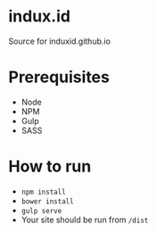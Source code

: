 # indux.id
Source for induxid.github.io

# Prerequisites
* Node
* NPM
* Gulp
* SASS

# How to run
* `npm install`
* `bower install`
* `gulp serve`
* Your site should be run from `/dist`
